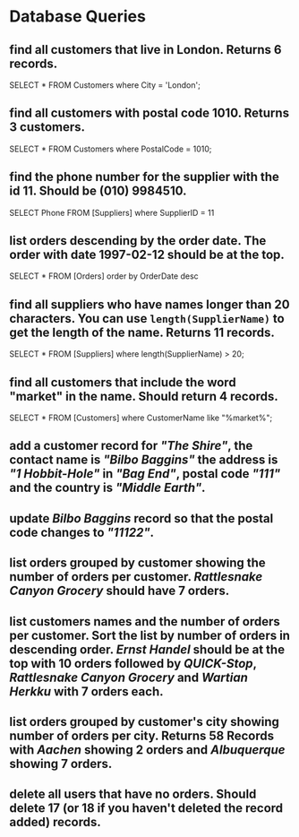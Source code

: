 # Database Queries

## find all customers that live in London. Returns 6 records.
SELECT * FROM Customers where City = 'London';

## find all customers with postal code 1010. Returns 3 customers.
SELECT * FROM Customers where PostalCode = 1010;

## find the phone number for the supplier with the id 11. Should be (010) 9984510.
SELECT Phone FROM [Suppliers] where SupplierID = 11

## list orders descending by the order date. The order with date 1997-02-12 should be at the top.
SELECT * FROM [Orders] order by OrderDate desc

## find all suppliers who have names longer than 20 characters. You can use `length(SupplierName)` to get the length of the name. Returns 11 records.
SELECT * FROM [Suppliers] where length(SupplierName) > 20;

## find all customers that include the word "market" in the name. Should return 4 records.
SELECT * FROM [Customers] where CustomerName like "%market%";

## add a customer record for _"The Shire"_, the contact name is _"Bilbo Baggins"_ the address is _"1 Hobbit-Hole"_ in _"Bag End"_, postal code _"111"_ and the country is _"Middle Earth"_.

## update _Bilbo Baggins_ record so that the postal code changes to _"11122"_.

## list orders grouped by customer showing the number of orders per customer. _Rattlesnake Canyon Grocery_ should have 7 orders.

## list customers names and the number of orders per customer. Sort the list by number of orders in descending order. _Ernst Handel_ should be at the top with 10 orders followed by _QUICK-Stop_, _Rattlesnake Canyon Grocery_ and _Wartian Herkku_ with 7 orders each.

## list orders grouped by customer's city showing number of orders per city. Returns 58 Records with _Aachen_ showing 2 orders and _Albuquerque_ showing 7 orders.

## delete all users that have no orders. Should delete 17 (or 18 if you haven't deleted the record added) records.
